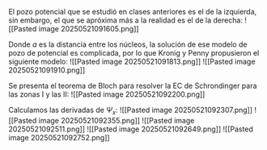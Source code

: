 El pozo potencial que se estudió en clases anteriores es el de la izquierda, sin embargo, el que se apróxima más a la realidad es el de la derecha:
![[Pasted image 20250521091605.png]]

Donde $a$ es la distancia entre los núcleos, la solución de ese modelo de pozo de potencial es complicada, por lo que Kronig y Penny propusieron el siguiente modelo:
![[Pasted image 20250521091813.png]]
![[Pasted image 20250521091910.png]]

Se presenta el teorema de Bloch para resolver la EC de Schrondinger para las zonas I y las II:
![[Pasted image 20250521092200.png]]

Calculamos las derivadas de $\Psi_x$:
![[Pasted image 20250521092307.png]]
![[Pasted image 20250521092355.png]]
![[Pasted image 20250521092511.png]]
![[Pasted image 20250521092649.png]]
![[Pasted image 20250521092752.png]]




